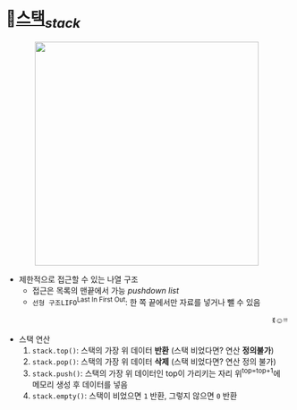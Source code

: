 # 📌[스택](https://ko.wikipedia.org/wiki/%EC%8A%A4%ED%83%9D)<sub><i>stack</i></sub>
<p align="center">
 <img src="https://github.com/redzzzi/C23summer/assets/127263392/48494759-a43c-4e1f-981a-227e765e9d9a" width="400px">
</p>

* 제한적으로 접근할 수 있는 나열 구조
  * 접근은 목록의 맨끝에서 가능 <i>pushdown list</i>
  * ```선형 구조LIFO```<sup>Last In First Out</sup>: 한 쪽 끝에서만 자료를 넣거나 뺄 수 있음
<p align="right">ꉂ☺ᵎᵎᵎ</p>

* 스택 연산
  1. ```stack.top()```: 스택의 가장 위 데이터 **반환** (스택 비었다면? 연산 **정의불가**)
  2. ```stack.pop()```: 스택의 가장 위 데이터 **삭제** (스택 비었다면? 연산 정의 불가)
  3. ```stack.push()```: 스택의 가장 위 데이터인 top이 가리키는 자리 위<sup>top=top+1</sup>에 메모리 생성 후 데이터를 넣음
  4. ```stack.empty()```: 스택이 비었으면 ```1``` 반환, 그렇지 않으면 ```0``` 반환
